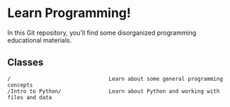 # Learn Programming!

In this Git repository, you'll find some disorganized programming educational materials.


## Classes

```
/                               Learn about some general programming concepts
/Intro to Python/               Learn about Python and working with files and data
```
